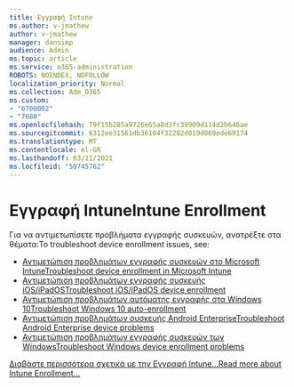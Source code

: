 ```yaml
---
title: Εγγραφή Intune
ms.author: v-jmathew
author: v-jmathew
manager: dansimp
audience: Admin
ms.topic: article
ms.service: o365-administration
ROBOTS: NOINDEX, NOFOLLOW
localization_priority: Normal
ms.collection: Adm_O365
ms.custom:
- "6700002"
- "7680"
ms.openlocfilehash: 79f15b285a9726e65a8d3fc39909d114d2b646ae
ms.sourcegitcommit: 6312ee31561db36104f32282d019d069ede69174
ms.translationtype: MT
ms.contentlocale: el-GR
ms.lasthandoff: 03/11/2021
ms.locfileid: "50745762"
---
```

# <a name="intune-enrollment"></a><span data-ttu-id="1fc13-102">Εγγραφή Intune</span><span class="sxs-lookup"><span data-stu-id="1fc13-102">Intune Enrollment</span></span>

<span data-ttu-id="1fc13-103">Για να αντιμετωπίσετε προβλήματα εγγραφής συσκευών, ανατρέξτε στα θέματα:</span><span class="sxs-lookup"><span data-stu-id="1fc13-103">To troubleshoot device enrollment issues, see:</span></span>

- [<span data-ttu-id="1fc13-104">Αντιμετώπιση προβλημάτων εγγραφής συσκευών στο Microsoft Intune</span><span class="sxs-lookup"><span data-stu-id="1fc13-104">Troubleshoot device enrollment in Microsoft Intune</span></span>](https://docs.microsoft.com/troubleshoot/mem/intune/troubleshoot-device-enrollment-in-intune)
- [<span data-ttu-id="1fc13-105">Αντιμετώπιση προβλημάτων εγγραφής συσκευής iOS/iPadOS</span><span class="sxs-lookup"><span data-stu-id="1fc13-105">Troubleshoot iOS/iPadOS device enrollment</span></span>](https://docs.microsoft.com/mem/intune/enrollment/troubleshoot-ios-enrollment-errors)
- [<span data-ttu-id="1fc13-106">Αντιμετώπιση προβλημάτων αυτόματης εγγραφής στα Windows 10</span><span class="sxs-lookup"><span data-stu-id="1fc13-106">Troubleshoot Windows 10 auto-enrollment</span></span>](https://docs.microsoft.com/mem/intune/enrollment/troubleshoot-windows-auto-enrollment)
- [<span data-ttu-id="1fc13-107">Αντιμετώπιση προβλημάτων συσκευής Android Enterprise</span><span class="sxs-lookup"><span data-stu-id="1fc13-107">Troubleshoot Android Enterprise device problems</span></span>](https://docs.microsoft.com/troubleshoot/mem/intune/troubleshoot-android-enrollment)
- [<span data-ttu-id="1fc13-108">Αντιμετώπιση προβλημάτων εγγραφής συσκευών των Windows</span><span class="sxs-lookup"><span data-stu-id="1fc13-108">Troubleshoot Windows device enrollment problems</span></span>](https://docs.microsoft.com/troubleshoot/mem/intune/troubleshoot-windows-enrollment-errors)

[<span data-ttu-id="1fc13-109">Διαβάστε περισσότερα σχετικά με την Εγγραφή Intune...</span><span class="sxs-lookup"><span data-stu-id="1fc13-109">Read more about Intune Enrollment...</span></span>](https://docs.microsoft.com/mem/intune/enrollment/)
